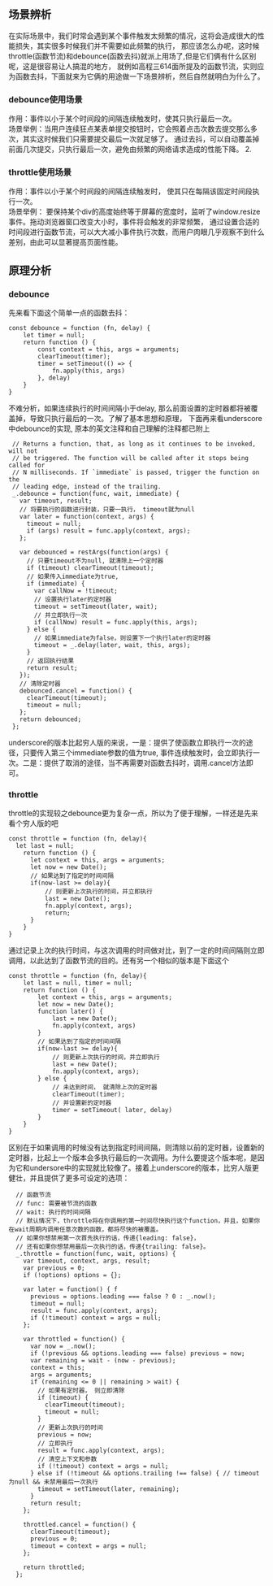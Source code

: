 ## 场景辨析  
在实际场景中，我们时常会遇到某个事件触发太频繁的情况，这将会造成很大的性能损失，其实很多时候我们并不需要如此频繁的执行，
那应该怎么办呢，这时候throttle(函数节流)和debounce(函数去抖)就派上用场了,但是它们俩有什么区别呢，这是很容易让人搞混的地方，
就例如高程三614面所提及的函数节流，实则应为函数去抖，下面就来为它俩的用途做一下场景辨析，然后自然就明白为什么了。
### debounce使用场景  
作用：事件以小于某个时间段的间隔连续触发时，使其只执行最后一次。  
场景举例：当用户连续狂点某表单提交按钮时，它会照着点击次数去提交那么多次，其实这时候我们只需要提交最后一次就足够了。
通过去抖，可以自动覆盖掉前面几次提交，只执行最后一次，避免由频繁的网络请求造成的性能下降。
2. 
### throttle使用场景
作用：事件以小于某个时间段的间隔连续触发时， 使其只在每隔该固定时间段执行一次。  
场景举例： 要保持某个div的高度始终等于屏幕的宽度时，监听了window.resize事件。拖动浏览器窗口改变大小时，事件将会触发的非常频繁，
通过设置合适的时间段进行函数节流，可以大大减小事件执行次数，而用户肉眼几乎观察不到什么差别，由此可以显著提高页面性能。
## 原理分析
### debounce  
先来看下面这个简单一点的函数去抖： 
```javascirpt  
const debounce = function (fn, delay) {
    let timer = null;
    return function () {
        const context = this, args = arguments;
        clearTimeout(timer);
        timer = setTimeout(() => {
            fn.apply(this, args)
        }, delay)
    }
}  
```
不难分析，如果连续执行的时间间隔小于delay, 那么前面设置的定时器都将被覆盖掉，导致只执行最后的一次。了解了基本思想和原理，
下面再来看underscore中debounce的实现, 原本的英文注释和自己理解的注释都已附上  
 ```javascirpt  
  // Returns a function, that, as long as it continues to be invoked, will not
  // be triggered. The function will be called after it stops being called for
  // N milliseconds. If `immediate` is passed, trigger the function on the
  // leading edge, instead of the trailing.
  _.debounce = function(func, wait, immediate) {
    var timeout, result;
    // 将要执行的函数进行封装，只要一执行， timeout就为null
    var later = function(context, args) {
      timeout = null;
      if (args) result = func.apply(context, args);
    };

    var debounced = restArgs(function(args) {
      // 只要timeout不为null, 就清除上一个定时器
      if (timeout) clearTimeout(timeout);
      // 如果传入immediate为true,
      if (immediate) {     
        var callNow = !timeout;
        // 设置执行later的定时器
        timeout = setTimeout(later, wait);
        // 并立即执行一次
        if (callNow) result = func.apply(this, args);
      } else {
        // 如果immediate为false，则设置下一个执行later的定时器
        timeout = _.delay(later, wait, this, args);
      }
      // 返回执行结果
      return result;
    });
    // 清除定时器
    debounced.cancel = function() {
      clearTimeout(timeout);
      timeout = null;
    };
    return debounced;
  };
```
underscore的版本比起穷人版的来说，一是：提供了使函数立即执行一次的途径，只要传入第三个immediate参数的值为true,
事件连续触发时，会立即执行一次。二是：提供了取消的途径，当不再需要对函数去抖时，调用.cancel方法即可。
### throttle
throttle的实现较之debounce更为复杂一点，所以为了便于理解，一样还是先来看个穷人版的吧  
```javascirpt 
const throttle = function (fn, delay){
  let last = null;
	return function () {
      let context = this, args = arguments;
      let now = new Date();
      // 如果达到了指定的时间间隔
      if(now-last >= delay){
          // 则更新上次执行的时间，并立即执行
          last = new Date();
          fn.apply(context, args); 
          return;                        
      }
    }
}
```
通过记录上次的执行时间，与这次调用的时间做对比，到了一定的时间间隔则立即调用，以此达到了函数节流的目的。还有另一个相似的版本是下面这个
```javascirpt  
const throttle = function (fn, delay){
    let last = null, timer = null;
	return function () {
        let context = this, args = arguments;
        let now = new Date();
        function later() {
            last = new Date();
            fn.apply(context, args)
        }
        // 如果达到了指定的时间间隔
        if(now-last >= delay){
            // 则更新上次执行的时间，并立即执行
            last = new Date();
            fn.apply(context, args);                
        } else {
            // 未达到时间， 就清除上次的定时器
            clearTimeout(timer);
            // 并设置新的定时器
            timer = setTimeout( later, delay)
        }
    }
}
```
区别在于如果调用的时候没有达到指定时间间隔，则清除以前的定时器，设置新的定时器，比起上一个版本会多执行最后的一次调用。为什么要提这个版本呢，是因为它和undersore中的实现就比较像了。接着上underscore的版本，比穷人版更健壮，并且提供了更多可设定的选项：  
```javascirpt  
  // 函数节流
  // func: 需要被节流的函数
  // wait: 执行的时间间隔
  // 默认情况下，throttle将在你调用的第一时间尽快执行这个function，并且，如果你在wait周期内调用任意次数的函数，都将尽快的被覆盖。
  // 如果你想禁用第一次首先执行的话，传递{leading: false}，
  // 还有如果你想禁用最后一次执行的话，传递{trailing: false}。
  _.throttle = function(func, wait, options) {
    var timeout, context, args, result;
    var previous = 0;
    if (!options) options = {};

    var later = function() { f 
      previous = options.leading === false ? 0 : _.now();
      timeout = null;
      result = func.apply(context, args);
      if (!timeout) context = args = null;
    };

    var throttled = function() {
      var now = _.now();
      if (!previous && options.leading === false) previous = now;
      var remaining = wait - (now - previous);
      context = this;
      args = arguments;
      if (remaining <= 0 || remaining > wait) {
        // 如果有定时器， 则立即清除
        if (timeout) {
          clearTimeout(timeout);
          timeout = null;
        }
        // 更新上次执行的时间
        previous = now;
        // 立即执行
        result = func.apply(context, args);
        // 清空上下文和参数
        if (!timeout) context = args = null;
      } else if (!timeout && options.trailing !== false) { // timeout为null && 未禁用最后一次执行
        timeout = setTimeout(later, remaining);
      }
      return result;
    };

    throttled.cancel = function() {
      clearTimeout(timeout);
      previous = 0;
      timeout = context = args = null;
    };

    return throttled;
  };


```
